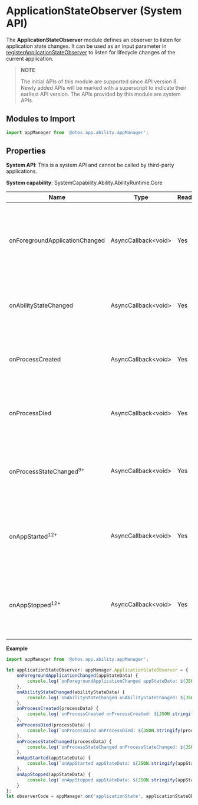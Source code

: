 # ApplicationStateObserver (System API)

The **ApplicationStateObserver** module defines an observer to listen for application state changes. It can be used as an input parameter in [registerApplicationStateObserver](js-apis-application-appManager-sys.md#appmanagerregisterapplicationstateobserver) to listen for lifecycle changes of the current application.

> **NOTE**
> 
> The initial APIs of this module are supported since API version 8. Newly added APIs will be marked with a superscript to indicate their earliest API version.
> The APIs provided by this module are system APIs.

## Modules to Import

```ts
import appManager from '@ohos.app.ability.appManager';
```

## Properties

**System API**: This is a system API and cannot be called by third-party applications.

**System capability**: SystemCapability.Ability.AbilityRuntime.Core

| Name                            | Type                   | Readable| Writable| Description  |
| -------------------------------- | ---------------------- | ---- | ---- | ------------------ |
| onForegroundApplicationChanged   | AsyncCallback\<void>   | Yes  | No  | Callback invoked when the foreground or background state of an application changes. The parameter type passed in is [AppStateData](js-apis-inner-application-appStateData-sys.md).|
| onAbilityStateChanged            | AsyncCallback\<void>   | Yes  | No | Callback invoked when the ability state changes. The parameter type passed in is [AbilityStateData](js-apis-inner-application-abilityStateData-sys.md).  |
| onProcessCreated                 | AsyncCallback\<void>   | Yes  | No  | Callback invoked when a process is created. The parameter type passed in is [ProcessData](js-apis-inner-application-processData-sys.md).         |
| onProcessDied                     | AsyncCallback\<void>   | Yes  | No  | Callback invoked when a process is destroyed. The parameter type passed in is [ProcessData](js-apis-inner-application-processData-sys.md).         |
| onProcessStateChanged<sup>9+</sup> | AsyncCallback\<void>   | Yes  | No  | Callback invoked when the process state is changed. The parameter type passed in is [ProcessData](js-apis-inner-application-processData-sys.md).       |
| onAppStarted<sup>12+</sup>       | AsyncCallback\<void>   | Yes  | No  | Callback invoked when the first process of the application is created. The parameter type passed in is [AppStateData](js-apis-inner-application-appStateData-sys.md).    |
| onAppStopped<sup>12+</sup>       | AsyncCallback\<void>   | Yes  | No  | Callback invoked when the last process of the application is destroyed. The parameter type passed in is [AppStateData](js-apis-inner-application-appStateData-sys.md).    |

**Example**
```ts
import appManager from '@ohos.app.ability.appManager';

let applicationStateObserver: appManager.ApplicationStateObserver = {
    onForegroundApplicationChanged(appStateData) {
        console.log(`onForegroundApplicationChanged appStateData: ${JSON.stringify(appStateData)}`);
    },
    onAbilityStateChanged(abilityStateData) {
        console.log(`onAbilityStateChanged onAbilityStateChanged: ${JSON.stringify(abilityStateData)}`);
    },
    onProcessCreated(processData) {
        console.log(`onProcessCreated onProcessCreated: ${JSON.stringify(processData)}`);
    },
    onProcessDied(processData) {
        console.log(`onProcessDied onProcessDied: ${JSON.stringify(processData)}`);
    },
    onProcessStateChanged(processData) {
        console.log(`onProcessStateChanged onProcessStateChanged: ${JSON.stringify(processData)}`);
    },
    onAppStarted(appStateData) {
        console.log(`onAppStarted appStateData: ${JSON.stringify(appStateData)}`);
    },
    onAppStopped(appStateData) {
        console.log(`onAppStopped appStateData: ${JSON.stringify(appStateData)}`);
    }
};
let observerCode = appManager.on('applicationState', applicationStateObserver);
```
